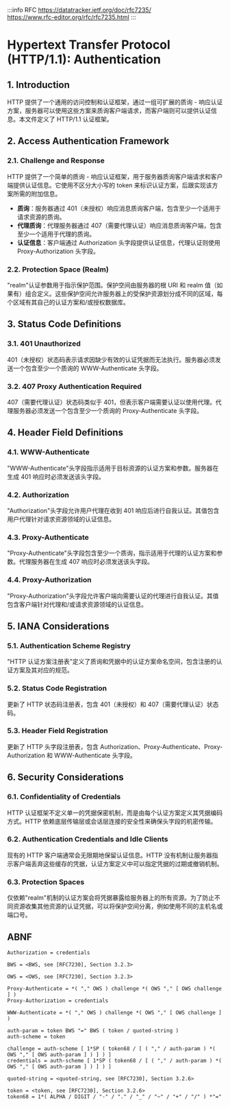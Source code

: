 :::info RFC
<https://datatracker.ietf.org/doc/rfc7235/>  
<https://www.rfc-editor.org/rfc/rfc7235.html>
:::

# Hypertext Transfer Protocol (HTTP/1.1): Authentication

## 1. Introduction

HTTP 提供了一个通用的访问控制和认证框架，通过一组可扩展的质询 - 响应认证方案，服务器可以使用这些方案来质询客户端请求，而客户端则可以提供认证信息。本文件定义了 HTTP/1.1 认证框架。

## 2. Access Authentication Framework

### 2.1. Challenge and Response

HTTP 提供了一个简单的质询 - 响应认证框架，用于服务器质询客户端请求和客户端提供认证信息。它使用不区分大小写的 token 来标识认证方案，后跟实现该方案所需的附加信息。

- **质询**：服务器通过 401（未授权）响应消息质询客户端，包含至少一个适用于请求资源的质询。
- **代理质询**：代理服务器通过 407（需要代理认证）响应消息质询客户端，包含至少一个适用于代理的质询。
- **认证信息**：客户端通过 Authorization 头字段提供认证信息，代理认证则使用 Proxy-Authorization 头字段。

### 2.2. Protection Space (Realm)

"realm"认证参数用于指示保护范围。保护空间由服务器的根 URI 和 realm 值（如果有）组合定义。这些保护空间允许服务器上的受保护资源划分成不同的区域，每个区域有其自己的认证方案和/或授权数据库。

## 3. Status Code Definitions

### 3.1. 401 Unauthorized

401（未授权）状态码表示请求因缺少有效的认证凭据而无法执行。服务器必须发送一个包含至少一个质询的 WWW-Authenticate 头字段。

### 3.2. 407 Proxy Authentication Required

407（需要代理认证）状态码类似于 401，但表示客户端需要认证以使用代理。代理服务器必须发送一个包含至少一个质询的 Proxy-Authenticate 头字段。

## 4. Header Field Definitions

### 4.1. WWW-Authenticate

"WWW-Authenticate"头字段指示适用于目标资源的认证方案和参数。服务器在生成 401 响应时必须发送该头字段。

### 4.2. Authorization

"Authorization"头字段允许用户代理在收到 401 响应后进行自我认证。其值包含用户代理针对请求资源领域的认证信息。

### 4.3. Proxy-Authenticate

"Proxy-Authenticate"头字段包含至少一个质询，指示适用于代理的认证方案和参数。代理服务器在生成 407 响应时必须发送该头字段。

### 4.4. Proxy-Authorization

"Proxy-Authorization"头字段允许客户端向需要认证的代理进行自我认证。其值包含客户端针对代理和/或请求资源领域的认证信息。

## 5. IANA Considerations

### 5.1. Authentication Scheme Registry

"HTTP 认证方案注册表"定义了质询和凭据中的认证方案命名空间，包含注册的认证方案及其对应的规范。

### 5.2. Status Code Registration

更新了 HTTP 状态码注册表，包含 401（未授权）和 407（需要代理认证）状态码。

### 5.3. Header Field Registration

更新了 HTTP 头字段注册表，包含 Authorization、Proxy-Authenticate、Proxy-Authorization 和 WWW-Authenticate 头字段。

## 6. Security Considerations

### 6.1. Confidentiality of Credentials

HTTP 认证框架不定义单一的凭据保密机制，而是由每个认证方案定义其凭据编码方式。HTTP 依赖底层传输层或会话层连接的安全性来确保头字段的机密传输。

### 6.2. Authentication Credentials and Idle Clients

现有的 HTTP 客户端通常会无限期地保留认证信息。HTTP 没有机制让服务器指示客户端丢弃这些缓存的凭据，认证方案定义中可以指定凭据的过期或撤销机制。

### 6.3. Protection Spaces

仅依赖"realm"机制的认证方案会将凭据暴露给服务器上的所有资源。为了防止不同资源收集其他资源的认证凭据，可以将保护空间分离，例如使用不同的主机名或端口号。

## ABNF

```abnf
Authorization = credentials

BWS = <BWS, see [RFC7230], Section 3.2.3>

OWS = <OWS, see [RFC7230], Section 3.2.3>

Proxy-Authenticate = *( "," OWS ) challenge *( OWS "," [ OWS challenge ] )
Proxy-Authorization = credentials

WWW-Authenticate = *( "," OWS ) challenge *( OWS "," [ OWS challenge ] )

auth-param = token BWS "=" BWS ( token / quoted-string )
auth-scheme = token

challenge = auth-scheme [ 1*SP ( token68 / [ ( "," / auth-param ) *( OWS "," [ OWS auth-param ] ) ] ) ]
credentials = auth-scheme [ 1*SP ( token68 / [ ( "," / auth-param ) *( OWS "," [ OWS auth-param ] ) ] ) ]

quoted-string = <quoted-string, see [RFC7230], Section 3.2.6>

token = <token, see [RFC7230], Section 3.2.6>
token68 = 1*( ALPHA / DIGIT / "-" / "." / "_" / "~" / "+" / "/" ) *"="
```
